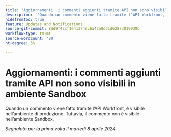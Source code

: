 ```yaml
---
title: "Aggiornamenti: i commenti aggiunti tramite API non sono visibili in ambiente Sandbox"
description: '"Quando un commento viene fatto tramite l’API Workfront, è visibile nell’ambiente di produzione. Tuttavia, il commento non è visibile nell’ambiente Sandbox.         ”'
hidefromtoc: true
feature: Updates and Notifications
source-git-commit: 8dd9f42cf1e41374ec6a42a9d31d62873019039b
workflow-type: tm+mt
source-wordcount: '80'
ht-degree: 5%

---
```



# Aggiornamenti: i commenti aggiunti tramite API non sono visibili in ambiente Sandbox

Quando un commento viene fatto tramite l’API Workfront, è visibile nell’ambiente di produzione. Tuttavia, il commento non è visibile nell’ambiente Sandbox.

_Segnalato per la prima volta il martedì 8 aprile 2024._

